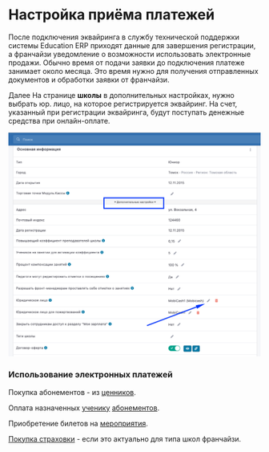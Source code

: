 # Настройка приёма платежей

После подключения эквайринга в службу технической поддержки системы Education ERP приходят данные для завершения регистрации, а франчайзи уведомление о возможности использовать электронные продажи.  Обычно время от подачи заявки до подключения платеже занимает около месяца. Это время нужно для получения  отправленных документов   и обработки  заявки от франчайзи.

Далее На странице **школы** в дополнительных настройках, нужно выбрать юр. лицо, на которое регистрируется эквайринг. На счет, указанный при регистрации эквайринга, будут поступать денежные средства при онлайн-оплате.

![](../.gitbook/assets/1c3a469f-aa89-49f4-8f00-144636f8d392.png)

### Использование электронных платежей

Покупка абонементов - из [ценников](../abonementy/cenniki/).

Оплата назначенных [ученику](../ucheniki.md) [абонементов](https://app.gitbook.com/s/-MkFNHt9T\_SX73MEMmIU/c/cgKOyxkqHa8Qxc8VSvAr/nachalo-raboty/shkola/abonementy/dobavlenie-abonementov/abonementy-v-dolg).

Приобретение билетов на [мероприятия](https://app.gitbook.com/s/-MkFNHt9T\_SX73MEMmIU/c/cgKOyxkqHa8Qxc8VSvAr/nachalo-raboty/shkola/meropriyatiya).

[Покупка страховки](https://app.gitbook.com/s/-MkFNHt9T\_SX73MEMmIU/c/cgKOyxkqHa8Qxc8VSvAr/klienty/lichnyi-kabinet-klienta/page-1) - если это актуально для типа школ франчайзи.&#x20;



